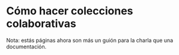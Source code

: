 # Cómo hacer colecciones colaborativas

[//]: # (TODO Colleciones colab)

Nota: estás páginas ahora son más un guión para la charla que una documentación. 
